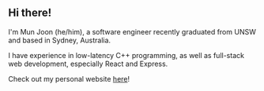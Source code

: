 ## Hi there!

I'm Mun Joon (he/him), a software engineer recently graduated from UNSW and based in Sydney, Australia.

I have experience in low-latency C++ programming, as well as full-stack web development, especially React and Express.

Check out my personal website [here](https://munjoonteo.netlify.app/)!

